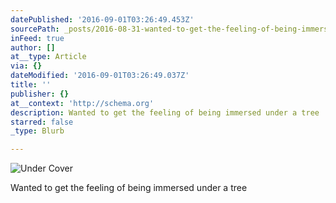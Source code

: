 ```yaml
---
datePublished: '2016-09-01T03:26:49.453Z'
sourcePath: _posts/2016-08-31-wanted-to-get-the-feeling-of-being-immersed-under-a-tree.md
inFeed: true
author: []
at__type: Article
via: {}
dateModified: '2016-09-01T03:26:49.037Z'
title: ''
publisher: {}
at__context: 'http://schema.org'
description: Wanted to get the feeling of being immersed under a tree
starred: false
_type: Blurb

---
```

![Under Cover](https://the-grid-user-content.s3-us-west-2.amazonaws.com/24777b1e-819a-4b4e-9d5e-da8c1c45f682.png)

Wanted to get the feeling of being immersed under a tree